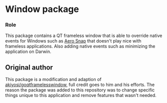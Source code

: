 # Window package

### Role
This package contains a QT frameless window that is able to override native events for Windows such as  [Aero Snap](https://support.microsoft.com/en-us/help/4027324/windows-10-snap-your-windows) that doesn't play nice with frameless applications. Also adding native events such as minimizing the application on Darwin.

## Original author
This package is a modification and adaption of [akiyosi/goqtframelesswindow](https://github.com/akiyosi/goqtframelesswindow), full credit goes to him and his efforts. The reason the package was added to this repository was to change specific things unique to this application and remove features that wasn't needed. 